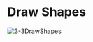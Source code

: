 # Draw Shapes
![3-3DrawShapes](https://user-images.githubusercontent.com/45032222/212463729-b4791caf-5dbf-49b3-8c2b-40b572caccfa.png)

